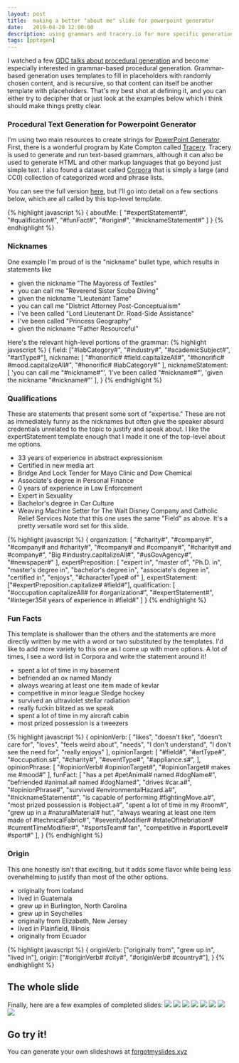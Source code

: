 ```yaml
---
layout: post
title:  making a better "about me" slide for powerpoint generator
date:   2019-04-20 12:00:00
description: using grammars and tracery.io for more specific generation
tags: [pptxgen]
---
```


I watched a few [GDC talks about procedural generation](https://www.youtube.com/watch?v=WumyfLEa6bU) and become especially interested in grammar-based procedural generation. Grammar-based generation uses templates to fill in placeholders with randomly chosen content, and is recursive, so that content can itself be another template with placeholders. That's my best shot at defining it, and you can either try to decipher that or just look at the examples below which i think should make things pretty clear.

### Procedural Text Generation for Powerpoint Generator
I'm using two main resources to create strings for [PowerPoint Generator](https://pptx.pc.codes/). First, there is a wonderful program by Kate Compton called [Tracery](http://tracery.io/). Tracery is used to generate and run text-based grammars, although it can also be used to generate HTML and other markup languages that go beyond just simple text. I also found a dataset called [Corpora](https://github.com/dariusk/corpora) that is simply a large (and CC0) collection of categorized word and phrase lists.

You can see the full version [here](https://github.com/pricecomstock/pptxgen/blob/master/slidegen/sources/grammar/grammar.js), but I'll go into detail on a few sections below, which are all called by this top-level template.

{% highlight javascript %}
{
  aboutMe: [
    "#expertStatement#",
    "#qualification#",
    "#funFact#",
    "#origin#",
    "#nicknameStatement#"
  ]
}
{% endhighlight %}

### Nicknames
One example I'm proud of is the "nickname" bullet type, which results in statements like 
* given the nickname "The Mayoress of Textiles"
* you can call me "Reverend Sister Scuba Diving"
* given the nickname "Lieutenant Tame"
* you can call me "District Attorney Post-Conceptualism"
* I've been called "Lord Lieutenant Dr. Road-Side Assistance"
* I've been called "Princess Geography"
* given the nickname "Father Resourceful"

Here's the relevant high-level portions of the grammar:
{% highlight javascript %}
{
  field: ["#iabCategory#", "#industry#", "#academicSubject#", "#artType#"],
  nickname: [
    "#honorific# #field.capitalizeAll#",
    "#honorific# #mood.capitalizeAll#",
    "#honorific# #iabCategory#"
  ],
  nicknameStatement: [
    'you can call me "#nickname#"',
    'I\'ve been called "#nickname#"',
    'given the nickname "#nickname#"'
  ],
}
{% endhighlight %}

### Qualifications
These are statements that present some sort of "expertise." These are not as immediately funny as the nicknames but often give the speaker absurd credentials unrelated to the topic to justify and speak about. I like the expertStatement template enough that I made it one of the top-level about me options.
* 33 years of experience in abstract expressionism
* Certified in new media art
* Bridge And Lock Tender for Mayo Clinic and Dow Chemical
* Associate's degree in Personal Finance
* 0 years of experience in Law Enforcement
* Expert in Sexuality
* Bachelor's degree in Car Culture
* Weaving Machine Setter for The Walt Disney Company and Catholic Relief Services
Note that this one uses the same "Field" as above. It's a pretty versatile word set for this slide.

{% highlight javascript %}
{
  organization: [
    "#charity#",
    "#company#",
    "#company# and #charity#",
    "#company# and #company#",
    "#charity# and #company#",
    "Big #industry.capitalizeAll#",
    "#usGovAgency#",
    "#newspaper#"
  ],
  expertPreposition: [
    "expert in",
    "master of",
    "Ph.D. in",
    "master's degree in",
    "bachelor's degree in",
    "associate's degree in",
    "certified in",
    "enjoys",
    "#characterType# of"
  ],
  expertStatement: ["#expertPreposition.capitalize# #field#"],
  qualification: [
    "#occupation.capitalizeAll# for #organization#",
    "#expertStatement#",
    "#integer35# years of experience in #field#"
  ]
}
{% endhighlight %}

### Fun Facts
This template is shallower than the others and the statements are more directly written by me with a word or two substituted by the templates. I'd like to add more variety to this one as I come up with more options. A lot of times, I see a word list in Corpora and write the statement around it!
* spent a lot of time in my basement
* befriended an ox named Mandy
* always wearing at least one item made of kevlar
* competitive in minor league Sledge hockey
* survived an ultraviolet stellar radiation
* really fuckin blitzed as we speak
* spent a lot of time in my aircraft cabin
* most prized possession is a tweezers

{% highlight javascript %}
{
  opinionVerb: [
    "likes",
    "doesn't like",
    "doesn't care for",
    "loves",
    "feels weird about",
    "needs",
    "I don't understand",
    "I don't see the need for",
    "really enjoys"
  ],
  opinionTarget: [
    "#field#",
    "#artType#",
    "#occupation.s#",
    "#charity#",
    "#eventType#",
    "#appliance.s#",
  ],
  opinionPhrase: [
    "#opinionVerb# #opinionTarget#",
    "#opinionTarget# makes me #mood#"
  ],
  funFact: [
    "has a pet #petAnimal# named #dogName#",
    "befriended #animal.a# named #dogName#",
    "drives #car.a#",
    "#opinionPhrase#",
    "survived #environmentalHazard.a#",
    "#nicknameStatement#",
    "is capable of performing #fightingMove.a#",
    "most prized possession is #object.a#",
    "spent a lot of time in my #room#",
    "grew up in a #naturalMaterial# hut",
    "always wearing at least one item made of #technicalFabric#",
    "#severityModifier# #stateOfInebriation# #currentTimeModifier#",
    "#sportsTeam# fan",
    "competitive in #sportLevel# #sport#"
  ],
}
{% endhighlight %}

### Origin
This one honestly isn't that exciting, but it adds some flavor while being less overwhelming to justify than most of the other options.
* originally from Iceland
* lived in Guatemala
* grew up in Burlington, North Carolina
* grew up in Seychelles
* originally from Elizabeth, New Jersey
* lived in Plainfield, Illinois
* originally from Ecuador

{% highlight javascript %}
{
  originVerb: ["originally from", "grew up in", "lived in"],
  origin: ["#originVerb# #city#", "#originVerb# #country#"],
}
{% endhighlight %}

## The whole slide
Finally, here are a few examples of completed slides:
<img class="fullimg" src="/img/2019/pptx-slide-samples/2019-04-20-131401_988x552_scrot.png">
<img class="fullimg" src="/img/2019/pptx-slide-samples/2019-04-20-131448_985x552_scrot.png">
<img class="fullimg" src="/img/2019/pptx-slide-samples/2019-04-20-131516_986x548_scrot.png">
<img class="fullimg" src="/img/2019/pptx-slide-samples/2019-04-20-131655_988x553_scrot.png">
<img class="fullimg" src="/img/2019/pptx-slide-samples/2019-04-20-131741_986x551_scrot.png">
<img class="fullimg" src="/img/2019/pptx-slide-samples/2019-04-20-131916_981x550_scrot.png">
<img class="fullimg" src="/img/2019/pptx-slide-samples/2019-04-20-132008_985x550_scrot.png">
<img class="fullimg" src="/img/2019/pptx-slide-samples/2019-04-20-132055_990x551_scrot.png">

## Go try it!
You can generate your own slideshows at [forgotmyslides.xyz](https://forgotmyslides.xyz)